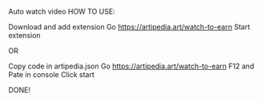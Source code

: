 Auto watch video
HOW TO USE:

Download and add extension
Go https://artipedia.art/watch-to-earn
Start extension

OR

Copy code in artipedia.json 
Go https://artipedia.art/watch-to-earn
F12 and Pate in console
Click start

DONE!
